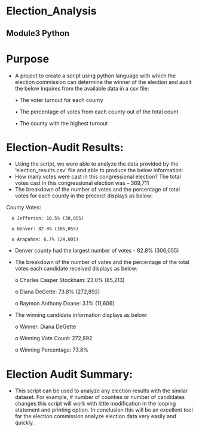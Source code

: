 # Election_Analysis
## Module3 Python 
# Purpose
- A project to create a script using python language with which the election commission can determine the winner of the election and audit the below inquires from the available data in a csv file: 

  •	The voter turnout for each county

  •	The percentage of votes from each county out of the total count

  •	The county with the highest turnout
# Election-Audit Results: 
-	Using the script, we were able to analyze the data provided by the ‘election_results.csv’ file and able to produce the below information:
-	How many votes were cast in this congressional election? The total votes cast in this congressional election was – 369,711
-	The breakdown of the number of votes and the percentage of total votes for each county in the precinct displays as below:
  
  County Votes:
  
      o	Jefferson: 10.5% (38,855)

      o	Denver: 82.8% (306,055)

      o	Arapahoe: 6.7% (24,801)

-	Denver county had the largest number of votes - 82.8% (306,055)

-	The breakdown of the number of votes and the percentage of the total votes each candidate received displays as below:

      o	Charles Casper Stockham: 23.0% (85,213)

      o	Diana DeGette: 73.8% (272,892)

      o	Raymon Anthony Doane: 3.1% (11,606)

-	The winning candidate information displays as below:

      o	Winner: Diana DeGette

      o	Winning Vote Count: 272,892

      o	Winning Percentage: 73.8%

# Election Audit Summary:
-	This script can be used to analyze any election results with the similar dataset. For example, if number of counties or number of candidates changes this script will work with little modification in the looping statement and printing option. In conclusion this will be an excellent tool for the election commission analyze election data very easily and quickly. 
